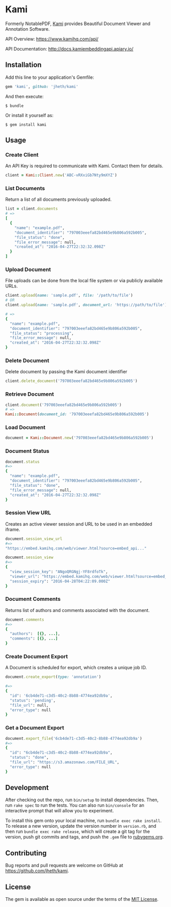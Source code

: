 # Kami

Formerly NotablePDF, [Kami](https://www.kamihq.com/) provides Beautiful Document Viewer and Annotation Software.

API Overview: https://www.kamihq.com/api/

API Documentation: http://docs.kamiembeddingapi.apiary.io/


## Installation

Add this line to your application's Gemfile:

```ruby
gem 'kami', github: 'jheth/kami'
```

And then execute:

    $ bundle

Or install it yourself as:

    $ gem install kami

## Usage

### Create Client

An API Key is required to communicate with Kami. Contact them for details.

```ruby
client = Kami::Client.new('ABC-vRXxiGb7Nty9mXYZ')
```

### List Documents

Return a list of all documents previously uploaded.

```ruby
list = client.documents
# =>
[
  {
    "name": "example.pdf",
    "document_identifier": "797003eeefa82bd465e9b806a592b005",
    "file_status": "done",
    "file_error_message": null,
    "created_at": "2016-04-27T22:32:32.098Z"
  }
]
```

### Upload Document

File uploads can be done from the local file system or via publicly available URLs.

```ruby
client.upload(name: 'sample.pdf', file: '/path/to/file')
# OR
client.upload(name: 'sample.pdf', document_url: 'https://path/to/file')

# =>
{
  "name": "example.pdf",
  "document_identifier": "797003eeefa82bd465e9b806a592b005",
  "file_status": "processing",
  "file_error_message": null,
  "created_at": "2016-04-27T22:32:32.098Z"
}
```

### Delete Document

Delete document by passing the Kami document identifier

```ruby
client.delete_document('797003eeefa82bd465e9b806a592b005')
```

### Retrieve Document

```ruby
client.document('797003eeefa82bd465e9b806a592b005')
# =>
Kami::Document(document_id: '797003eeefa82bd465e9b806a592b005')
```

### Load Document

```ruby
document = Kami::Document.new('797003eeefa82bd465e9b806a592b005')
```

### Document Status

```ruby
document.status
#=>
{
  "name": "example.pdf",
  "document_identifier": "797003eeefa82bd465e9b806a592b005",
  "file_status": "done",
  "file_error_message": null,
  "created_at": "2016-04-27T22:32:32.098Z"
}
```

### Session View URL

Creates an active viewer session and URL to be used in an embedded iframe.

```ruby
document.session_view_url
#=>
"https://embed.kamihq.com/web/viewer.html?source=embed_api..."
```

```ruby
document.session_view
#=>
{
  "view_session_key": "ANgoQRGNgj-YF8rdfoTk",
  "viewer_url": "https://embed.kamihq.com/web/viewer.html?source=embed_api...",
  "session_expiry": "2016-04-28T04:22:09.000Z"
}
```

### Document Comments

Returns list of authors and comments associated with the document.

```ruby
document.comments
#=>
{
  "authors":  [{}, ...],
  "comments": [{}, ...]
}
```

### Create Document Export

A Document is scheduled for export, which creates a unique job ID.

```ruby
document.create_export(type: 'annotation')

#=>
{
  "id": '6cb4de71-c3d5-40c2-8b88-4774ea92db9a',
  "status": 'pending',
  "file_url": null,
  "error_type": null
}
```

### Get a Document Export

```ruby
document.export_file('6cb4de71-c3d5-40c2-8b88-4774ea92db9a')
#=>
{
  "id": "6cb4de71-c3d5-40c2-8b88-4774ea92db9a",
  "status": "done",
  "file_url": "https://s3.amazonaws.com/FILE_URL",
  "error_type": null
}
```

## Development

After checking out the repo, run `bin/setup` to install dependencies. Then, run `rake spec` to run the tests. You can also run `bin/console` for an interactive prompt that will allow you to experiment.

To install this gem onto your local machine, run `bundle exec rake install`. To release a new version, update the version number in `version.rb`, and then run `bundle exec rake release`, which will create a git tag for the version, push git commits and tags, and push the `.gem` file to [rubygems.org](https://rubygems.org).

## Contributing

Bug reports and pull requests are welcome on GitHub at https://github.com/jheth/kami.


## License

The gem is available as open source under the terms of the [MIT License](http://opensource.org/licenses/MIT).
